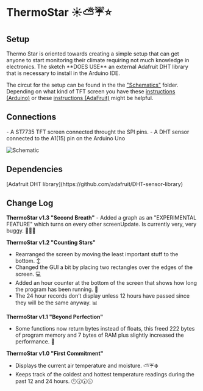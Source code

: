 <h1>ThermoStar ☀️⛅️☔️⭐️</h1>

<h2>Setup </h2> 
Thermo Star is oriented towards creating a simple setup that can get anyone to start monitoring their climate requiring not much knowledge in electronics. The sketch **DOES USE** an external Adafruit DHT library that is necessary to install in the Arduino IDE.

The circut for the setup can be found in the the ["Schematics"](https://github.com/miXania/ThermoStar/tree/master/Schematics) folder. Depending on what kind of TFT screen you have these [instructions (Arduino)](http://arduino.cc/en/Tutorial/TFTDisplayText) or these [instructions (AdaFruit)](https://learn.adafruit.com/1-8-tft-display?view=all) might be helpful.

<h2>Connections </h2> 
- A ST7735 TFT screen connected throught the SPI pins.
- A DHT sensor connected to the A1(15) pin on the Arduino Uno

![Schematic](https://github.com/mbrav/thermo-star/blob/master/Schematics/SchematicImage.png)

<h2>Dependencies </h2> 
[Adafruit DHT library](https://github.com/adafruit/DHT-sensor-library)

<h2> Change Log </h2>
<b>ThermoStar v1.3 "Second Breath"</b>
- Added a graph as an "EXPERIMENTAL FEATURE" which turns on every other
screenUpdate. Is currently very, very buggy. 🐞🐜🐝

<b>ThermoStar v1.2 "Counting Stars"</b>

-   Rearranged the screen by moving the least important stuff to the
    bottom. ↕️
-   Changed the GUI a bit by placing two rectangles over the edges of the
    screen. 💻
-   Added an hour counter at the bottom of the screen that shows how long
    the program has been running. 🏇
-   The 24 hour records don’t display unless 12 hours have passed since
    they will be the same anyway. 📊

<b>ThermoStar v1.1 "Beyond Perfection"</b>

-   Some functions now return bytes instead of floats, this freed 222 bytes of program memory and 7 bytes of RAM plus slightly increased the performance. 💎

<b>ThermoStar v1.0 "First Commitment"</b>

-   Displays the current air temperature and moisture. ⛅️☔️❄️
-   Keeps track of the coldest and hottest temperature readings during
    the past 12 and 24 hours. 🕛🕝🕢🕥
